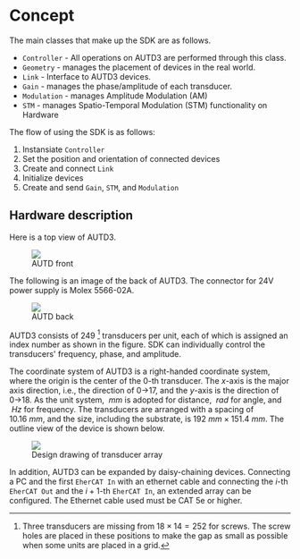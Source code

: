 # Concept

The main classes that make up the SDK are as follows.

* `Controller` - All operations on AUTD3 are performed through this class.
* `Geometry` - manages the placement of devices in the real world.
* `Link` - Interface to AUTD3 devices.
* `Gain` - manages the phase/amplitude of each transducer.
* `Modulation` - manages Amplitude Modulation (AM)
* `STM` - manages Spatio-Temporal Modulation (STM) functionality on Hardware

The flow of using the SDK is as follows:

1. Instansiate `Controller`
1. Set the position and orientation of connected devices
1. Create and connect `Link`
1. Initialize devices
1. Create and send `Gain`, `STM`, and `Modulation`

## Hardware description

Here is a top view of AUTD3.

<figure>
  <img src="https://raw.githubusercontent.com/shinolab/autd3/master/book/src/fig/Users_Manual/autd_trans_idx.jpg"/>
  <figcaption>AUTD front</figcaption>
</figure>

The following is an image of the back of AUTD3. The connector for 24V power supply is Molex 5566-02A.

<figure>
  <img src="https://raw.githubusercontent.com/shinolab/autd3/master/book/src/fig/Users_Manual/autd_back.jpg"/>
  <figcaption>AUTD back</figcaption>
</figure>

AUTD3 consists of 249 [^fn_asm] transducers per unit, each of which is assigned an index number as shown in the figure.
SDK can individually control the transducers' frequency, phase, and amplitude.

The coordinate system of AUTD3 is a right-handed coordinate system, where the origin is the center of the 0-th transducer.
The $x$-axis is the major axis direction, i.e., the direction of 0→17, and the $y$-axis is the direction of 0→18.
As the unit system, $\SI{}{mm}$ is adopted for distance, $\SI{}{rad}$ for angle, and $\SI{}{Hz}$ for frequency.
The transducers are arranged with a spacing of $\SI{10.16}{mm}$, and the size, including the substrate, is $\SI{192}{mm}\times\SI{151.4}{mm}$.
The outline view of the device is shown below.

<figure>
  <img src="https://raw.githubusercontent.com/shinolab/autd3/master/book/src/fig/Users_Manual/transducers_array.jpg"/>
  <figcaption>Design drawing of transducer array</figcaption>
</figure>

In addition, AUTD3 can be expanded by daisy-chaining devices.
Connecting a PC and the first `EherCAT In` with an ethernet cable and connecting the $i$-th `EherCAT Out` and the $i+1$-th `EherCAT In`, an extended array can be configured.
The Ethernet cable used must be CAT 5e or higher.

[^fn_asm]: Three transducers are missing from $18\times 14=252$ for screws. The screw holes are placed in these positions to make the gap as small as possible when some units are placed in a grid.
